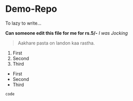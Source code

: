 # Demo-Repo
To lazy to write... 

**Can someone edit this file for me for rs.5/-**
*I was Jocking*
> Aakhare pasta on landon kaa rastha.
1. First 
2. Second 
3. Third

- First 
- Second 
- Third 

`code`
